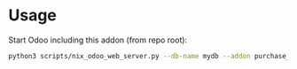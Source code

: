 # Usage

Start Odoo including this addon (from repo root):

```bash
python3 scripts/nix_odoo_web_server.py --db-name mydb --addon purchase_split_by_route
```
